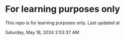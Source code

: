 # For learning purposes only
This repo is for learning purposes only.
Last updated at

Saturday, May 18, 2024 2:53:37 AM

